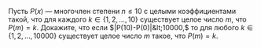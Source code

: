Пусть $P(x)$ — многочлен степени $n \le 10$ с целыми коэффициентами такой, что для каждого $k\in \{1,2,\ldots,10\}$ существует целое число $m,$ что $P(m)=k.$ Докажите, что если $|P(10)-P(0)|&lt;10000,$ то для любого $k \in \{1,2,\ldots,10000\}$ существует целое число $m$ такое, что $P(m)=k.$